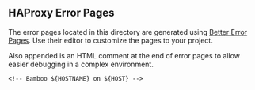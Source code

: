 HAProxy Error Pages
-------------------

The error pages located in this directory are generated using
[Better Error Pages](https://better-error-pages.statuspage.io/).
Use their editor to customize the pages to your project.

Also appended is an HTML comment at the end of error pages to allow easier debugging in a complex environment.

    <!-- Bamboo ${HOSTNAME} on ${HOST} -->
